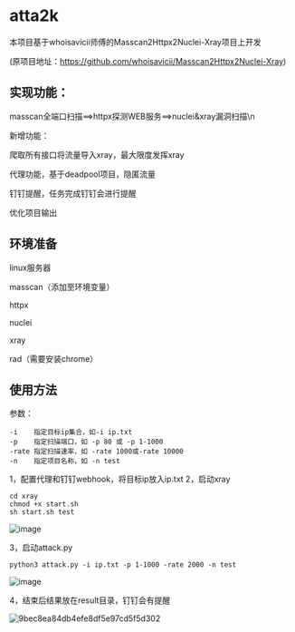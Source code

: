 # atta2k

  本项目基于whoisavicii师傅的Masscan2Httpx2Nuclei-Xray项目上开发
  
  (原项目地址：https://github.com/whoisavicii/Masscan2Httpx2Nuclei-Xray)

## 实现功能：

  masscan全端口扫描==>httpx探测WEB服务==>nuclei&xray漏洞扫描\n

  新增功能：

  爬取所有接口将流量导入xray，最大限度发挥xray

  代理功能，基于deadpool项目，隐匿流量

  钉钉提醒，任务完成钉钉会进行提醒

  优化项目输出

## 环境准备

  linux服务器

  masscan（添加至环境变量）

  httpx

  nuclei

  xray

  rad（需要安装chrome）
## 使用方法

  参数：
  
  ```
  -i    指定目标ip集合，如-i ip.txt
  -p    指定扫描端口，如 -p 80 或 -p 1-1000
  -rate 指定扫描速率，如 -rate 1000或-rate 10000
  -n    指定项目名称，如 -n test
  ```
  
  1，配置代理和钉钉webhook，将目标ip放入ip.txt
  2，启动xray
  ```
  cd xray
  chmod +x start.sh 
  sh start.sh test
  ```
  ![image](https://github.com/user-attachments/assets/67d0d638-3884-474c-88e5-8c319da1b1c8)

  3，启动attack.py
  
  ```
  python3 attack.py -i ip.txt -p 1-1000 -rate 2000 -n test
  ```
  ![image](https://github.com/user-attachments/assets/364f040a-d04d-414a-873f-ede4e7237b97)

  
  4，结束后结果放在result目录，钉钉会有提醒
  
  ![9bec8ea84db4efe8df5e97cd5f5d302](https://github.com/user-attachments/assets/2e9f1236-44bc-4ea3-8e65-b837a6eb4a85)



